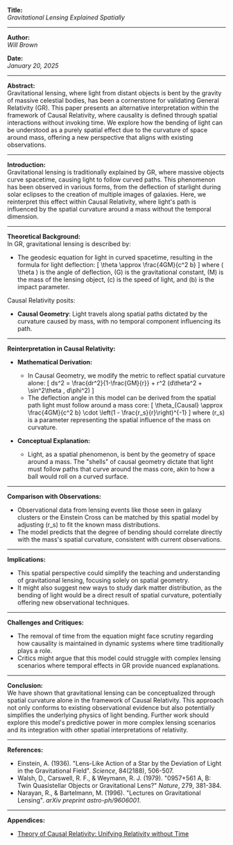 **Title:**  
*Gravitational Lensing Explained Spatially*

---

**Author:**  
*Will Brown*

**Date:**  
*January 20, 2025*

---

**Abstract:**  
Gravitational lensing, where light from distant objects is bent by the gravity of massive celestial bodies, has been a cornerstone for validating General Relativity (GR). This paper presents an alternative interpretation within the framework of Causal Relativity, where causality is defined through spatial interactions without invoking time. We explore how the bending of light can be understood as a purely spatial effect due to the curvature of space around mass, offering a new perspective that aligns with existing observations.

---

**Introduction:**  
Gravitational lensing is traditionally explained by GR, where massive objects curve spacetime, causing light to follow curved paths. This phenomenon has been observed in various forms, from the deflection of starlight during solar eclipses to the creation of multiple images of galaxies. Here, we reinterpret this effect within Causal Relativity, where light's path is influenced by the spatial curvature around a mass without the temporal dimension.

---

**Theoretical Background:**  
In GR, gravitational lensing is described by:
- The geodesic equation for light in curved spacetime, resulting in the formula for light deflection:
  \[
  \theta \approx \frac{4GM}{c^2 b}
  \]
  where \( \theta \) is the angle of deflection, \(G\) is the gravitational constant, \(M\) is the mass of the lensing object, \(c\) is the speed of light, and \(b\) is the impact parameter.

Causal Relativity posits:
- **Causal Geometry**: Light travels along spatial paths dictated by the curvature caused by mass, with no temporal component influencing its path.

---

**Reinterpretation in Causal Relativity:**

- **Mathematical Derivation:**
  - In Causal Geometry, we modify the metric to reflect spatial curvature alone:
    \[
    ds^2 = \frac{dr^2}{1-\frac{GM}{r}} + r^2 (d\theta^2 + \sin^2\theta \, d\phi^2)
    \]
  - The deflection angle in this model can be derived from the spatial path light must follow around a mass core:
    \[
    \theta_{Causal} \approx \frac{4GM}{c^2 b} \cdot \left(1 - \frac{r_s}{r}\right)^{-1}
    \]
    where \(r_s\) is a parameter representing the spatial influence of the mass on curvature.

- **Conceptual Explanation:**
  - Light, as a spatial phenomenon, is bent by the geometry of space around a mass. The "shells" of causal geometry dictate that light must follow paths that curve around the mass core, akin to how a ball would roll on a curved surface.

---

**Comparison with Observations:**  
- Observational data from lensing events like those seen in galaxy clusters or the Einstein Cross can be matched by this spatial model by adjusting \(r_s\) to fit the known mass distributions.
- The model predicts that the degree of bending should correlate directly with the mass's spatial curvature, consistent with current observations.

---

**Implications:**  
- This spatial perspective could simplify the teaching and understanding of gravitational lensing, focusing solely on spatial geometry.
- It might also suggest new ways to study dark matter distribution, as the bending of light would be a direct result of spatial curvature, potentially offering new observational techniques.

---

**Challenges and Critiques:**  
- The removal of time from the equation might face scrutiny regarding how causality is maintained in dynamic systems where time traditionally plays a role.
- Critics might argue that this model could struggle with complex lensing scenarios where temporal effects in GR provide nuanced explanations.

---

**Conclusion:**  
We have shown that gravitational lensing can be conceptualized through spatial curvature alone in the framework of Causal Relativity. This approach not only conforms to existing observational evidence but also potentially simplifies the underlying physics of light bending. Further work should explore this model's predictive power in more complex lensing scenarios and its integration with other spatial interpretations of relativity.

---

**References:**  
- Einstein, A. (1936). "Lens-Like Action of a Star by the Deviation of Light in the Gravitational Field". *Science*, 84(2188), 506-507.
- Walsh, D., Carswell, R. F., & Weymann, R. J. (1979). "0957+561 A, B: Twin Quasistellar Objects or Gravitational Lens?" *Nature*, 279, 381-384.
- Narayan, R., & Bartelmann, M. (1996). "Lectures on Gravitational Lensing". *arXiv preprint astro-ph/9606001*.

---

**Appendices:**  
- [Theory of Causal Relativity: Unifying Relativity without Time](https://github.com/ENSpunks/Causal-Relativity-Public-/blob/main/Papers/Causal%20Relativity/Theory%20of%20Causal%20Relativity%20(Published%2001-20-25))
